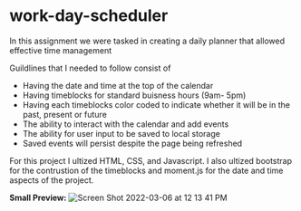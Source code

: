 # work-day-scheduler

In this assignment we were tasked in creating a daily planner that allowed effective time management

Guildlines that I needed to follow consist of 
- Having the date and time at the top of the calendar
- Having timeblocks for standard buisness hours (9am- 5pm)
- Having each timeblocks color coded to indicate whether it will be in the past, present or future
- The ability to interact with the calendar and add events 
- The ability for user input to be saved to local storage
- Saved events will persist despite the page being refreshed

For this project I ultized HTML, CSS, and Javascript. I also ultized bootstrap for the contrustion of the timeblocks and moment.js for the date and time aspects of the project.




**Small Preview:**
![Screen Shot 2022-03-06 at 12 13 41 PM](https://user-images.githubusercontent.com/97917815/156940494-9ae21736-732e-48e3-86df-a6afcf22decb.png)
